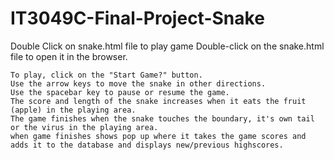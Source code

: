 # IT3049C-Final-Project-Snake
 
 Double Click on snake.html file to play game
Double-click on the snake.html file to open it in the browser.

    To play, click on the "Start Game?" button.
    Use the arrow keys to move the snake in other directions.
    Use the spacebar key to pause or resume the game.
    The score and length of the snake increases when it eats the fruit (apple) in the playing area.
    The game finishes when the snake touches the boundary, it's own tail or the virus in the playing area.
    when game finishes shows pop up where it takes the game scores and adds it to the database and displays new/previous highscores.
